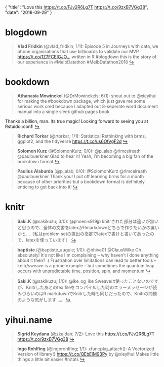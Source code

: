 {
  "title": "Love this https://t.co/FJv2R6Lg7T https://t.co/9zxB7VGg38",
  "date": "2018-09-29"
}

# blogdown

> **Vlad Fridkin** (@vlad_fridkin; 1/1): Episode 5 in Journeys with data, we phone organisations that use billboards to validate our MVP https://t.co/1Z7FCEIGJO… written in R #blogdown this is the story of our experience in #MelbDatathon #MelbDatathon2018  [&#8618;](https://twitter.com/xieyihui/status/1045486789442527232)

<!-- -->


# bookdown

> **Athanasia Mowinckel** (@DrMowinckels; 6/1): shout out to @xieyihui for making the #bookdown package, which just gave me some serious work cred because I adapted out 8-seperate word document manual into a single sleek github pages book. 
>
Thanks a billion, man. Its true magic! Looking forward to seeing you at Rstuido::conf!  [&#8618;](https://twitter.com/xieyihui/status/1045752969839489027)

<!-- -->


> **Richard Torkar** (@rtorkar; 1/1): Statistical Rethinking with brms, ggplot2, and the tidyverse https://t.co/us6OtVgF2d  [&#8618;](https://twitter.com/xieyihui/status/1045595337388433409)

<!-- -->


> **Solomon Kurz** (@SolomonKurz; 0/0): @p_alab @rlmcelreath @paulbuerkner Glad to hear it! Yeah, I’m becoming a big fan of the bookdown format  [&#8618;](https://twitter.com/xieyihui/status/1045676648778125312)

<!-- -->


> **Paulius Alaburda** (@p_alab; 0/0): @SolomonKurz @rlmcelreath @paulbuerkner Thank you! I put off learning brms for a month because of other priorities but a bookdown format is definitely enticing to get back into it!  [&#8618;](https://twitter.com/xieyihui/status/1045574756853010432)

<!-- -->


# knitr

> **Saki.K** (@sakikuzu; 3/0): @phoenix919jp knitrされた部分は違いが無いと思うので、全体の文書をlatexかRmarkdownどちらで作りたいかの違いかと...（私はproblem setの提出の指定でlatexで書けと書いてあったので、latexを使っています）  [&#8618;](https://twitter.com/xieyihui/status/1045668023414198272)

<!-- -->


> **baptiste** (@baptiste_auguie; 1/0): @bhive01 @ClausWilke Oh absolutely! It's not like I'm complaining – why haven't *I* done anything about it then? :) Frustration over limitations can lead to better tools – knitr/sweave is a prime example – but sometimes the quantum leap occurs with unpredictable time, position, spin, and  momentum  [&#8618;](https://twitter.com/xieyihui/status/1045788547544829952)

<!-- -->


> **Saki.K** (@sakikuzu; 1/0): @ike_og_ike Sweaveは使ったことないのですが、Knitrしたあとのtex fileをコンパイルした時のエラーメッセージが読みづらいのはR markdownでKnitrした時も同じだったので、Knitrの問題のような気がします...。  [&#8618;](https://twitter.com/xieyihui/status/1045650315243126784)

<!-- -->


# yihui.name

> **Sigrid Keydana** (@zkajdan; 7/2): Love this  https://t.co/FJv2R6Lg7T https://t.co/9zxB7VGg38  [&#8618;](https://twitter.com/xieyihui/status/1045552538270027776)

<!-- -->


> **Ingo Rohlfing** (@ingorohlfing; 1/1): xfun::pkg_attach(): A Vectorized Version of library() https://t.co/QEbElM93Py by @xieyihui Makes little things a little bit easier #rstats  [&#8618;](https://twitter.com/xieyihui/status/1045653349696245760)

<!-- -->


